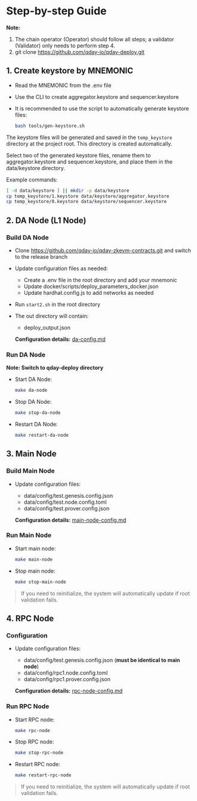 # Step-by-step Guide

<strong>Note:</strong>
1. The chain operator (Operator) should follow all steps; a validator (Validator) only needs to perform step 4.
2. git clone https://github.com/qday-io/qday-deploy.git

## 1. Create keystore by MNEMONIC
- Read the MNEMONIC from the .env file
- Use the CLI to create aggregator.keystore and sequencer.keystore
- It is recommended to use the script to automatically generate keystore files:

  ```sh
  bash tools/gen-keystore.sh
  ```

The keystore files will be generated and saved in the `temp_keystore` directory at the project root. This directory is created automatically.

Select two of the generated keystore files, rename them to aggregator.keystore and sequencer.keystore, and place them in the data/keystore directory.

Example commands:
```sh
[ -d data/keystore ] || mkdir -p data/keystore
cp temp_keystore/1.keystore data/keystore/aggregator.keystore
cp temp_keystore/0.keystore data/keystore/sequencer.keystore
```

## 2. DA Node (L1 Node)

### Build DA Node
- Clone https://github.com/qday-io/qday-zkevm-contracts.git and switch to the release branch
- Update configuration files as needed:
  - Create a .env file in the root directory and add your mnemonic
  - Update docker/scripts/deploy_parameters_docker.json
  - Update hardhat.config.js to add networks as needed
- Run `start2.sh` in the root directory
- The out directory will contain:
  - deploy_output.json

  **Configuration details:** [da-config.md](./step-by-step/da-config.md)

### Run DA Node

  **Note: Switch to qday-deploy directory**

- Start DA Node:
  ```sh
  make da-node
  ```
- Stop DA Node:
  ```sh
  make stop-da-node
  ```
- Restart DA Node:
  ```sh
  make restart-da-node
  ```

## 3. Main Node

### Build Main Node

- Update configuration files:
  - data/config/test.genesis.config.json
  - data/config/test.node.config.toml
  - data/config/test.prover.config.json

  **Configuration details:** [main-node-config.md](./step-by-step/main-node-config.md)

### Run Main Node

- Start main node:
  ```sh
  make main-node
  ```
- Stop main node:
  ```sh
  make stop-main-node
  ```

> If you need to reinitialize, the system will automatically update if root validation fails.

## 4. RPC Node

### Configuration
- Update configuration files:
  - data/config/test.genesis.config.json (**must be identical to main node**)
  - data/config/rpc1.node.config.toml
  - data/config/rpc1.prover.config.json

  **Configuration details:** [rpc-node-config.md](./step-by-step/rpc-node-config.md)

### Run RPC Node
- Start RPC node:
  ```sh
  make rpc-node
  ```
- Stop RPC node:
  ```sh
  make stop-rpc-node
  ```
- Restart RPC node:
  ```sh
  make restart-rpc-node
  ```

> If you need to reinitialize, the system will automatically update if root validation fails. 